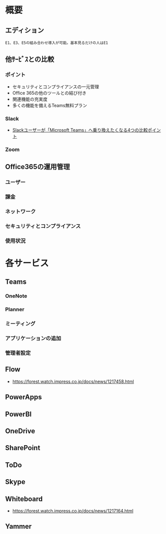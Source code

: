 # 概要
## エディション
    E1、E3、E5の組み合わせ導入が可能。基本見るだけの人はE1

## 他ｻｰﾋﾞｽとの比較
### ポイント
* セキュリティとコンプライアンスの一元管理
* Office 365の他のツールとの結び付き
* 関連機能の充実度
* 多くの機能を備えるTeams無料プラン
### Slack
* [Slackユーザーが「Microsoft Teams」へ乗り換えたくなる4つの比較ポイント](https://techtarget.itmedia.co.jp/tt/news/1904/05/news07.html)
### Zoom

## Office365の運用管理
### ユーザー
### 課金
### ネットワーク
### セキュリティとコンプライアンス
### 使用状況

# 各サービス
## Teams
### OneNote
### Planner 
### ミーティング
### アプリケーションの追加
### 管理者設定

## Flow
* https://forest.watch.impress.co.jp/docs/news/1217458.html
## PowerApps
## PowerBI
## OneDrive
## SharePoint
## ToDo
## Skype
## Whiteboard
* https://forest.watch.impress.co.jp/docs/news/1217164.html
## Yammer